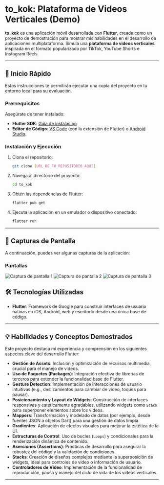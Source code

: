 # to_kok: Plataforma de Videos Verticales (Demo)

**to_kok** es una aplicación móvil desarrollada con **Flutter**, creada como un proyecto de demostración para mostrar mis habilidades en el desarrollo de aplicaciones multiplataforma. Simula una **plataforma de videos verticales** inspirada en el formato popularizado por TikTok, YouTube Shorts e Instagram Reels.

---

## 🚀 Inicio Rápido

Estas instrucciones te permitirán ejecutar una copia del proyecto en tu entorno local para su evaluación.

### Prerrequisitos

Asegúrate de tener instalado:

* **Flutter SDK**: [Guía de instalación](https://docs.flutter.dev/get-started/install)
* **Editor de Código**: [VS Code](https://code.visualstudio.com/) (con la extensión de Flutter) o [Android Studio](https://developer.android.com/studio).

### Instalación y Ejecución

1.  Clona el repositorio:
    ```bash
    git clone [URL_DE_TU_REPOSITORIO_AQUÍ]
    ```
2.  Navega al directorio del proyecto:
    ```bash
    cd to_kok
    ```
3.  Obtén las dependencias de Flutter:
    ```bash
    flutter pub get
    ```
4.  Ejecuta la aplicación en un emulador o dispositivo conectado:
    ```bash
    flutter run
    ```

---

## 📸 Capturas de Pantalla

A continuación, puedes ver algunas capturas de la aplicación:
  
### Pantallas
![Captura de pantalla 1](screenshots/Screen1.jpg)
![Captura de pantalla 2](screenshots/Screen2.jpg)
![Captura de pantalla 3](screenshots/Screen3.jpg)

## 🛠️ Tecnologías Utilizadas

* **Flutter**: Framework de Google para construir interfaces de usuario nativas en iOS, Android, web y escritorio desde una única base de código.

---

## 💡 Habilidades y Conceptos Demostrados

Este proyecto destaca mi experiencia y comprensión en los siguientes aspectos clave del desarrollo Flutter:

* **Gestión de Assets**: Inclusión y optimización de recursos multimedia, crucial para el manejo de videos.
* **Uso de Paquetes (Packages)**: Integración efectiva de librerías de terceros para extender la funcionalidad base de Flutter.
* **Gesture Detection**: Implementación de interacciones de usuario intuitivas (e.g., deslizamientos para cambiar de video, toques para pausar).
* **Posicionamiento y Layout de Widgets**: Construcción de interfaces responsivas y estéticamente agradables, utilizando widgets como `Stack` para superponer elementos sobre los videos.
* **Mappers**: Transformación y modelado de datos (por ejemplo, desde fuentes JSON a objetos Dart) para una gestión de datos limpia.
* **Gradientes**: Aplicación de efectos visuales para mejorar la estética de la UI.
* **Estructuras de Control**: Uso de bucles (`Loops`) y condicionales para la renderización dinámica de contenido.
* **Aserciones (Assertions)**: Prácticas de desarrollo para asegurar la robustez del código y la validación de condiciones.
* **Stacks**: Creación de diseños complejos mediante la superposición de widgets, ideal para controles de video o información de usuario.
* **Controladores de Video**: Implementación de la funcionalidad de reproducción, pausa y manejo del ciclo de vida de los videos verticales.

---